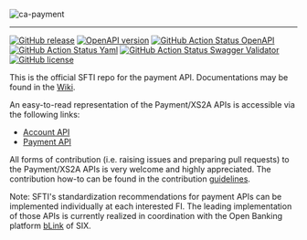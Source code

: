 <!-- ![SFTI_Banner](https://user-images.githubusercontent.com/116151702/232762217-ac254483-0d25-4234-857b-376ff8dbb1e7.png) -->
![ca-payment](https://user-images.githubusercontent.com/116151702/236237909-600006c8-79c7-4121-b469-29734316b531.png)

---
[![GitHub release](https://img.shields.io/github/release/swissfintechinnovations/ca-payment?color=blue)](https://github.com/swissfintechinnovations/ca-payment/releases/)
[![OpenAPI version](https://img.shields.io/badge/dynamic/yaml?url=https%3A%2F%2Fgithub.com%2Fswissfintechinnovations%2Fca-payment%2Fraw%2Fmain%2FaccountAPI.yaml&query=openapi&prefix=v&label=OpenAPI&color=blue)]()
[![GitHub Action Status OpenAPI](https://img.shields.io/github/actions/workflow/status/swissfintechinnovations/ca-payment/lint-openapi.yaml?branch=main&label=openapi%20checks)](https://github.com/swissfintechinnovations/ca-payment/actions/workflows/lint-openapi.yaml)
[![GitHub Action Status Yaml](https://img.shields.io/github/actions/workflow/status/swissfintechinnovations/ca-payment/lint-yaml.yaml?branch=main&label=yaml%20checks)](https://github.com/swissfintechinnovations/ca-payment/actions/workflows/lint-yaml.yaml)
[![GitHub Action Status Swagger Validator](https://img.shields.io/github/actions/workflow/status/swissfintechinnovations/ca-payment/swagger-validator.yaml?branch=main&label=swagger%20validation)](https://github.com/swissfintechinnovations/ca-payment/actions/workflows/swagger-validator.yaml)
[![GitHub license](https://img.shields.io/github/license/swissfintechinnovations/ca-payment?color=blue)](https://github.com/swissfintechinnovations/ca-payment/blob/main/LICENSE)

This is the official SFTI repo for the payment API. Documentations may be found in the [Wiki](https://github.com/swissfintechinnovations/ca-payment/wiki).

An easy-to-read representation of the Payment/XS2A APIs is accessible via the following links:
- [Account API](https://editor.swagger.io/?url=https://raw.githubusercontent.com/swissfintechinnovations/ca-payment/main/accountAPI.yaml) 
- [Payment API](https://editor.swagger.io/?url=https://raw.githubusercontent.com/swissfintechinnovations/ca-payment/main/paymentAPI.yaml)

All forms of contribution (i.e. raising issues and preparing pull requests) to the Payment/XS2A APIs is very welcome and highly appreciated. The contribution how-to can be found in the contribution [guidelines](https://github.com/swissfintechinnovations/ca-payment/blob/main/CONTRIBUTING.md).

Note: SFTI's standardization recommendations for payment APIs can be implemented individually at each interested FI. The leading implementation of those APIs is currently realized in coordination with the Open Banking platform [bLink](https://blink.six-group.com/) of SIX.
